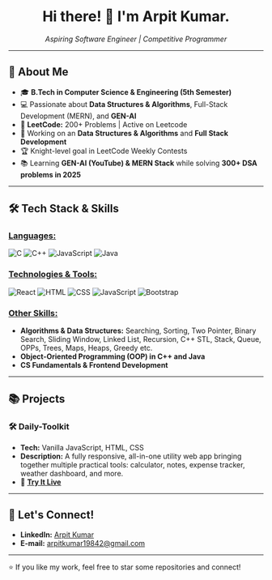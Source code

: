 <h1 align="center">Hi there! 👋 I'm Arpit Kumar.</h1>
<p align="center">
  <i>Aspiring Software Engineer | Competitive Programmer</i>
</p>

---

## 📝 About Me

- 🎓 **B.Tech in Computer Science & Engineering (5th Semester)**
- 💻 Passionate about <b>Data Structures & Algorithms</b>, Full-Stack Development (MERN), and <b>GEN-AI</b>
- 🚀 <b>LeetCode:</b> 200+ Problems | Active on Leetcode
- 🤖 Working on an <b>Data Structures & Algorithms</b> and <b>Full Stack Development</b>
- 🏆 Knight-level goal in LeetCode Weekly Contests
- 📚 Learning <b>GEN-AI (YouTube) & MERN Stack</b> while solving <b>300+ DSA problems in 2025</b>

---

## 🛠️ Tech Stack & Skills

### <ins>Languages:</ins>
<p>
  <img src="https://img.shields.io/badge/C-blue.svg?logo=c&logoColor=white" alt="C">
  <img src="https://img.shields.io/badge/C++-blue.svg?logo=cplusplus&logoColor=white" alt="C++">
  <img src="https://img.shields.io/badge/JavaScript-yellow.svg?logo=javascript&logoColor=white" alt="JavaScript">
  <img src="https://img.shields.io/badge/Java-red.svg?logo=java&logoColor=white" alt="Java">
</p>

### <ins>Technologies & Tools:</ins>
<p>
  <img src="https://img.shields.io/badge/React-20232A?logo=react&logoColor=61DAFB" alt="React">
  <img src="https://img.shields.io/badge/HTML-E34F26?logo=html5&logoColor=white" alt="HTML">
  <img src="https://img.shields.io/badge/CSS-1572B6?logo=css3&logoColor=white" alt="CSS">
  <img src="https://img.shields.io/badge/JavaScript-F7DF1E?logo=javascript&logoColor=black" alt="JavaScript">
  <img src="https://img.shields.io/badge/Bootstrap-563D7C?logo=bootstrap&logoColor=white" alt="Bootstrap">
</p>

### <ins>Other Skills:</ins>
- <b>Algorithms & Data Structures:</b> Searching, Sorting, Two Pointer, Binary Search, Sliding Window, Linked List, Recursion, C++ STL, Stack, Queue, OPPs, Trees, Maps, Heaps, Greedy etc.
- <b>Object-Oriented Programming (OOP) in C++ and Java</b>
- <b>CS Fundamentals & Frontend Development</b>

---

## 📚 Projects

### 🛠️ Daily-Toolkit
- <b>Tech:</b> Vanilla JavaScript, HTML, CSS
- <b>Description:</b> A fully responsive, all-in-one utility web app bringing together multiple practical tools: calculator, notes, expense tracker, weather dashboard, and more.
- 🔗 [**Try It Live**](https://arpit-kumar-198.github.io/Daily-Toolkit/)


---

## 🤝 Let's Connect!

- <b>LinkedIn:</b> [Arpit Kumar](https://www.linkedin.com/in/arpit-kumar-569361296/)
- <b>E-mail:</b> arpitkumar19842@gmail.com

---

⭐ If you like my work, feel free to star some repositories and connect!

